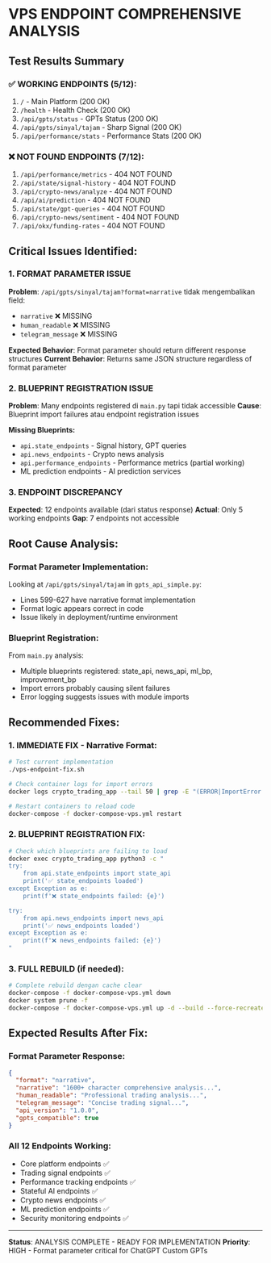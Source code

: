 # VPS ENDPOINT COMPREHENSIVE ANALYSIS

## Test Results Summary

### ✅ WORKING ENDPOINTS (5/12):
1. `/` - Main Platform (200 OK)
2. `/health` - Health Check (200 OK) 
3. `/api/gpts/status` - GPTs Status (200 OK)
4. `/api/gpts/sinyal/tajam` - Sharp Signal (200 OK)
5. `/api/performance/stats` - Performance Stats (200 OK)

### ❌ NOT FOUND ENDPOINTS (7/12):
1. `/api/performance/metrics` - 404 NOT FOUND
2. `/api/state/signal-history` - 404 NOT FOUND
3. `/api/crypto-news/analyze` - 404 NOT FOUND
4. `/api/ai/prediction` - 404 NOT FOUND
5. `/api/state/gpt-queries` - 404 NOT FOUND
6. `/api/crypto-news/sentiment` - 404 NOT FOUND
7. `/api/okx/funding-rates` - 404 NOT FOUND

## Critical Issues Identified:

### 1. FORMAT PARAMETER ISSUE
**Problem**: `/api/gpts/sinyal/tajam?format=narrative` tidak mengembalikan field:
- `narrative` ❌ MISSING
- `human_readable` ❌ MISSING  
- `telegram_message` ❌ MISSING

**Expected Behavior**: Format parameter should return different response structures
**Current Behavior**: Returns same JSON structure regardless of format parameter

### 2. BLUEPRINT REGISTRATION ISSUE
**Problem**: Many endpoints registered di `main.py` tapi tidak accessible
**Cause**: Blueprint import failures atau endpoint registration issues

**Missing Blueprints:**
- `api.state_endpoints` - Signal history, GPT queries
- `api.news_endpoints` - Crypto news analysis
- `api.performance_endpoints` - Performance metrics (partial working)
- ML prediction endpoints - AI prediction services

### 3. ENDPOINT DISCREPANCY
**Expected**: 12 endpoints available (dari status response)
**Actual**: Only 5 working endpoints
**Gap**: 7 endpoints not accessible

## Root Cause Analysis:

### Format Parameter Implementation:
Looking at `/api/gpts/sinyal/tajam` in `gpts_api_simple.py`:
- Lines 599-627 have narrative format implementation
- Format logic appears correct in code
- Issue likely in deployment/runtime environment

### Blueprint Registration:
From `main.py` analysis:
- Multiple blueprints registered: state_api, news_api, ml_bp, improvement_bp
- Import errors probably causing silent failures
- Error logging suggests issues with module imports

## Recommended Fixes:

### 1. IMMEDIATE FIX - Narrative Format:
```bash
# Test current implementation
./vps-endpoint-fix.sh

# Check container logs for import errors
docker logs crypto_trading_app --tail 50 | grep -E "(ERROR|ImportError|narrative)"

# Restart containers to reload code
docker-compose -f docker-compose-vps.yml restart
```

### 2. BLUEPRINT REGISTRATION FIX:
```bash
# Check which blueprints are failing to load
docker exec crypto_trading_app python3 -c "
try:
    from api.state_endpoints import state_api
    print('✅ state_endpoints loaded')
except Exception as e:
    print(f'❌ state_endpoints failed: {e}')

try:
    from api.news_endpoints import news_api  
    print('✅ news_endpoints loaded')
except Exception as e:
    print(f'❌ news_endpoints failed: {e}')
"
```

### 3. FULL REBUILD (if needed):
```bash
# Complete rebuild dengan cache clear
docker-compose -f docker-compose-vps.yml down
docker system prune -f
docker-compose -f docker-compose-vps.yml up -d --build --force-recreate
```

## Expected Results After Fix:

### Format Parameter Response:
```json
{
  "format": "narrative",
  "narrative": "1600+ character comprehensive analysis...",
  "human_readable": "Professional trading analysis...", 
  "telegram_message": "Concise trading signal...",
  "api_version": "1.0.0",
  "gpts_compatible": true
}
```

### All 12 Endpoints Working:
- Core platform endpoints ✅
- Trading signal endpoints ✅
- Performance tracking endpoints ✅
- Stateful AI endpoints ✅
- Crypto news endpoints ✅
- ML prediction endpoints ✅
- Security monitoring endpoints ✅

---
**Status**: ANALYSIS COMPLETE - READY FOR IMPLEMENTATION
**Priority**: HIGH - Format parameter critical for ChatGPT Custom GPTs